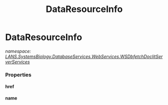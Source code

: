 ﻿---
title: DataResourceInfo
---

# DataResourceInfo
_namespace: [LANS.SystemsBiology.DatabaseServices.WebServices.WSDbfetchDoclitServerServices](N-LANS.SystemsBiology.DatabaseServices.WebServices.WSDbfetchDoclitServerServices.html)_





### Properties

#### href

#### name


